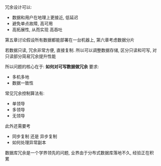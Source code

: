 冗余设计可以:
- 数据和用户在地理上更接近, 低延迟
- 避免单点故障, 高可用
- 高拓展性, 从而实现 高吞吐

第五章讨论假设所有数据都能部署在一台机器上, 第六章考虑数据分片

若数据只读, 冗余非常方便, 直接复制.
所以可以调整数据存储, 区分只读和可写, 对只读部分简易冗余提升性能

所以问题的核心在于: **如何对可写数据做冗余**
要求:
- 多机多地
- 数据一致性

常见冗余控制算法有:
- 单领导
- 多领导
- 无领导

此外还需要考
- 同步复制 还是 异步复制
- 如何处理异常副本

数据库冗余是一个学界领先的问题, 业界由于分布式数据库落地不久, 经验正在积累
